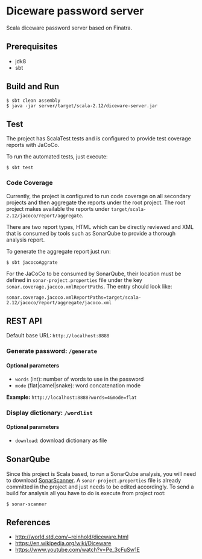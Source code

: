 # Diceware password server

Scala diceware password server based on Finatra.

## Prerequisites

- jdk8
- sbt

## Build and Run

    $ sbt clean assembly
    $ java -jar server/target/scala-2.12/diceware-server.jar

## Test

The project has ScalaTest tests and is configured to provide test coverage reports with JaCoCo.

To run the automated tests, just execute:

    $ sbt test
    
### Code Coverage

Currently, the project is configured to run code coverage on all secondary projects and then aggregate the reports under the root project. The root project makes available the reports under `target/scala-2.12/jacoco/report/aggregate`. 

There are two report types, HTML which can be directly reviewed and XML that is consumed by tools such as SonarQube to provide a thorough analysis report.

To generate the aggregate report just run:

    $ sbt jacocoAggrate
    
For the JaCoCo to be consumed by SonarQube, their location must be defined in `sonar-project.properties` file under the key `sonar.coverage.jacoco.xmlReportPaths`. The entry should look like:

```properties
sonar.coverage.jacoco.xmlReportPaths=target/scala-2.12/jacoco/report/aggregate/jacoco.xml

```

## REST API

Default base URL: `http://localhost:8888`

### Generate password: `/generate` 

#### Optional parameters

- `words` (int): number of words to use in the password
- `mode` (flat|camel|snake): word concatenation mode 

**Example:** `http://localhost:8888?words=4&mode=flat`

### Display dictionary: `/wordlist`

#### Optional parameters

- `download`: download dictionary as file

## SonarQube

Since this project is Scala based, to run a SonarQube analysis, you will need to download [SonarScanner](https://docs.sonarqube.org/latest/analysis/scan/sonarscanner/). A `sonar-project.properties` file is already committed in the project and just needs to be edited accordingly. To send a build for analysis all you have to do is execute from project root:
 
    $ sonar-scanner

## References
* http://world.std.com/~reinhold/diceware.html
* https://en.wikipedia.org/wiki/Diceware
* https://www.youtube.com/watch?v=Pe_3cFuSw1E
